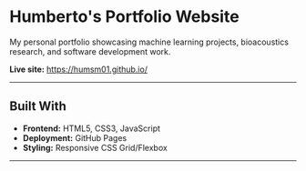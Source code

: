 # Humberto's Portfolio Website
My personal portfolio showcasing machine learning projects, bioacoustics research, and software development work.

**Live site:** https://humsm01.github.io/

---

## Built With

- **Frontend:** HTML5, CSS3, JavaScript
- **Deployment:** GitHub Pages
- **Styling:** Responsive CSS Grid/Flexbox

---
